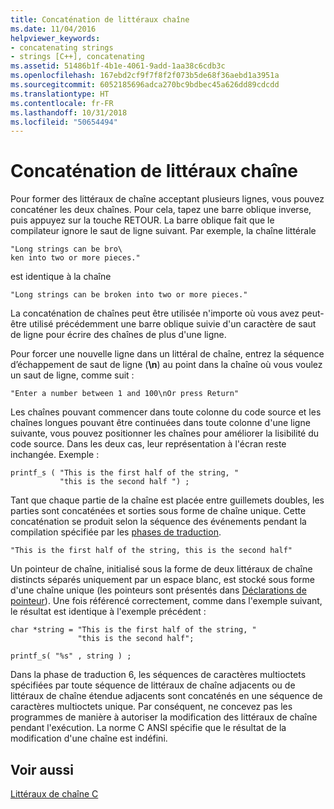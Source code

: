 ```yaml
---
title: Concaténation de littéraux chaîne
ms.date: 11/04/2016
helpviewer_keywords:
- concatenating strings
- strings [C++], concatenating
ms.assetid: 51486b1f-4b1e-4061-9add-1aa38c6cdb3c
ms.openlocfilehash: 167ebd2cf9f7f8f2f073b5de68f36aebd1a3951a
ms.sourcegitcommit: 6052185696adca270bc9bdbec45a626dd89cdcdd
ms.translationtype: HT
ms.contentlocale: fr-FR
ms.lasthandoff: 10/31/2018
ms.locfileid: "50654494"
---
```

# <a name="string-literal-concatenation"></a>Concaténation de littéraux chaîne

Pour former des littéraux de chaîne acceptant plusieurs lignes, vous pouvez concaténer les deux chaînes. Pour cela, tapez une barre oblique inverse, puis appuyez sur la touche RETOUR. La barre oblique fait que le compilateur ignore le saut de ligne suivant. Par exemple, la chaîne littérale

```
"Long strings can be bro\
ken into two or more pieces."
```

est identique à la chaîne

```
"Long strings can be broken into two or more pieces."
```

La concaténation de chaînes peut être utilisée n'importe où vous avez peut-être utilisé précédemment une barre oblique suivie d'un caractère de saut de ligne pour écrire des chaînes de plus d'une ligne.

Pour forcer une nouvelle ligne dans un littéral de chaîne, entrez la séquence d’échappement de saut de ligne (**\n**) au point dans la chaîne où vous voulez un saut de ligne, comme suit :

```
"Enter a number between 1 and 100\nOr press Return"
```

Les chaînes pouvant commencer dans toute colonne du code source et les chaînes longues pouvant être continuées dans toute colonne d'une ligne suivante, vous pouvez positionner les chaînes pour améliorer la lisibilité du code source. Dans les deux cas, leur représentation à l'écran reste inchangée. Exemple :

```
printf_s ( "This is the first half of the string, "
           "this is the second half ") ;
```

Tant que chaque partie de la chaîne est placée entre guillemets doubles, les parties sont concaténées et sorties sous forme de chaîne unique. Cette concaténation se produit selon la séquence des événements pendant la compilation spécifiée par les [phases de traduction](../preprocessor/phases-of-translation.md).

```
"This is the first half of the string, this is the second half"
```

Un pointeur de chaîne, initialisé sous la forme de deux littéraux de chaîne distincts séparés uniquement par un espace blanc, est stocké sous forme d'une chaîne unique (les pointeurs sont présentés dans [Déclarations de pointeur](../c-language/pointer-declarations.md)). Une fois référencé correctement, comme dans l'exemple suivant, le résultat est identique à l'exemple précédent :

```
char *string = "This is the first half of the string, "
               "this is the second half";

printf_s( "%s" , string ) ;
```

Dans la phase de traduction 6, les séquences de caractères multioctets spécifiées par toute séquence de littéraux de chaîne adjacents ou de littéraux de chaîne étendue adjacents sont concaténés en une séquence de caractères multioctets unique. Par conséquent, ne concevez pas les programmes de manière à autoriser la modification des littéraux de chaîne pendant l'exécution. La norme C ANSI spécifie que le résultat de la modification d'une chaîne est indéfini.

## <a name="see-also"></a>Voir aussi

[Littéraux de chaîne C](../c-language/c-string-literals.md)